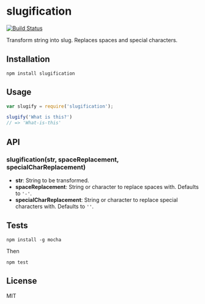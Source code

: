 # slugification

[![Build Status](https://travis-ci.org/samora/slugification.svg)](https://travis-ci.org/samora/slugification)

Transform string into slug. Replaces spaces and special characters.

## Installation

```
npm install slugification
```

## Usage

```javascript
var slugify = require('slugification');

slugify('What is this?')
// => 'What-is-this'
```

## API

### slugification(str, spaceReplacement, specialCharReplacement)

* __str__: String to be transformed.
* __spaceReplacement__: String or character to replace spaces with. Defaults to `'-'`.
* __specialCharReplacement__: String or character to replace special characters with.
  Defaults to `''`.

## Tests

```
npm install -g mocha
```

Then
```
npm test
```

## License
MIT